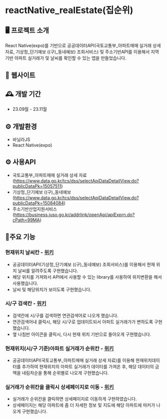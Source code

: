 # reactNative_realEstate(집순위)

## 🖥️ 프로젝트 소개
React Native(expo)를 기반으로 공공데이터API(국토교통부_아파트매매 실거래 상세 자료, 기상청_단기예보 ((구)_동네예보) 조회서비스) 및 주소기반API를 이용해서 지역 기반 아파트 실거래가 및 날씨를 확인할 수 있는 앱을 만들었습니다.

## 🧭 웹사이트

## 🕰️ 개발 기간
- 23.09월 - 23.11월

## ⚙️ 개발환경
- 바닐라JS
- React Native(expo)

## ⚙️ 사용API
- 국토교통부_아파트매매 실거래 상세 자료(https://www.data.go.kr/tcs/dss/selectApiDataDetailView.do?publicDataPk=15057511)
- 기상청_단기예보 ((구)_동네예보(https://www.data.go.kr/tcs/dss/selectApiDataDetailView.do?publicDataPk=15084084)
- 주소기반산업지원서비스(https://business.juso.go.kr/addrlink/openApi/apiExprn.do?cPath=99MA)

## 📌주요 기능
### 현재위치 날씨칸 - <a href="https://github.com/mandarinfactory/reactNative_realEstate/wiki/%EC%A3%BC%EC%9A%94%EA%B8%B0%EB%8A%A5(%ED%98%84%EC%9E%AC%EC%9C%84%EC%B9%98-%EB%82%A0%EC%94%A8%EC%B9%B8)">위키</a>
- 공공데이터API(기상청_단기예보 ((구)_동네예보) 조회서비스)를 이용해서 현재 위치 날씨를 알려주도록 구현했습니다.
- 해당 위치를 가져와서 API에서 사용할 수 있는 library를 사용하여 위치변환을 해서 사용했습니다.
- 날씨 및 해당위치가 보이도록 구현했습니다.
  
### 시/구 검색칸 - <a href="">위키</a>
- 검색칸에 시/구를 검색하면 연관검색어로 나오게 했습니다.
- 연관검색어내 클릭시, 해당 시/구로 업데이트되서 아파트 실거래가가 변하도록 구현했습니다.
- 옆 나침반 아이콘을 클릭시, 다시 현재 위치 기반으로 돌아오게 구현했습니다.

### 현재위치(시/구 기준)아파트 실거래가 순위칸 - <a href="">위키</a>
- 공공데이터API(국토교통부_아파트매매 실거래 상세 자료)를 이용해 현재위치데이터를 추가하여 현재위치의 아파트 실거래가 데이터를 가져온 후,
  해당 데이터의 금액을 내림차순을 통해 순위별로 나오게 구현했습니다.
  
### 실거래가 순위칸을 클릭시 상세페이지로 이동 - <a href="">위키</a>
- 실거래가 순위칸을 클릭하면 상세페이지로 이동하게 구현하였습니다.
- 상세페이지는 해당 아파트에 좀 더 자세한 정보 및 지도에 해당 아파트에 마커가 나오게 구현했습니다.
